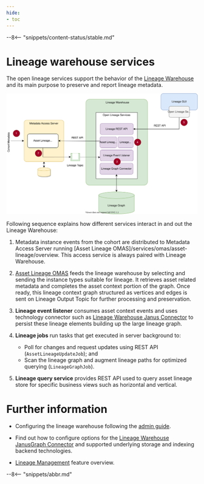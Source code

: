 ```yaml
---
hide:
- toc
---
```


<!-- SPDX-License-Identifier: CC-BY-4.0 -->
<!-- Copyright Contributors to the ODPi Egeria project 2020. -->

--8<-- "snippets/content-status/stable.md"

# Lineage warehouse services

The open lineage services support the behavior of the [Lineage Warehouse](/concepts/lineage-warehouse) and its main purpose to preserve and report lineage metadata.

![Figure 1 - Services in Lineage Warehouse](lineage-warehouse-services.svg)

Following sequence explains how different services interact in and out the Lineage Warehouse:

1. Metadata instance events from the cohort are distributed to Metadata Access Server running [Asset Lineage OMAS]/services/omas/asset-lineage/overview. This access service is always paired with Lineage Warehouse.

2. [Asset Lineage OMAS](/services/omas/asset-lineage/overview) feeds the lineage warehouse by selecting and sending the instance types suitable for lineage. It retrieves asset related metadata and completes the asset context portion of the graph. Once ready, this lineage context graph structured as vertices and edges is sent on Lineage Output Topic for further processing and preservation.

3. **Lineage event listener** consumes asset context events and uses technology connector such as [Lineage Warehouse Janus Connector](/connectors/governance-daemon/lineage-warehouse-janus-connector) to persist these lineage elements building up the large lineage graph. 

4. **Lineage jobs** run tasks that get executed in server background to:

    - Poll for changes and request updates using REST API (`AssetLineageUpdateJob`); and 
    - Scan the lineage graph and augment lineage paths for optimized querying (`LineageGraphJob`).

5. **Lineage query service** provides REST API used to query asset lineage store for specific business views such as horizontal and vertical.

# Further information

- Configuring the lineage warehouse following the [admin guide](/guides/admin/servers/by-server-type/configuring-a-lineage-warehouse/).

- Find out how to configure options for the [Lineage Warehouse JanusGraph Connector](/connectors/governance-daemon/lineage-warehouse-janus-connector) and supported underlying storage and indexing backend technologies.

- [Lineage Management](/features/lineage-management/overview/) feature overview.

--8<-- "snippets/abbr.md"